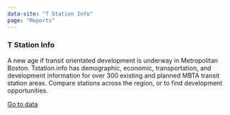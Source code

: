 ```yaml
---
data-site: "T Station Info"
page: "Reports"
---
```

<h3 class="external-site__title" />T Station Info</h3>

A new age if transit orientated development is underway in Metropolitan Boston. Tstation.info has demographic, economic, transportation, and development information for over 300 existing and planned MBTA transit station areas. Compare stations across the region, or to find development opportunities.

<a href="https://www.tstation.info" class="external-site__link">Go to data</a>